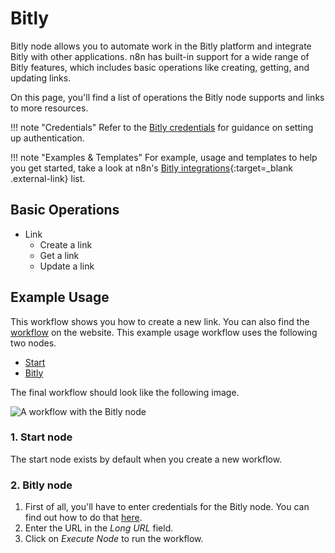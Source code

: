# Bitly

Bitly node allows you to automate work in the Bitly platform and integrate Bitly with other applications. n8n has built-in support for a wide range of Bitly features, which includes basic operations like creating, getting, and updating links.

On this page, you'll find a list of operations the Bitly node supports and links to more resources.

!!! note "Credentials"
  Refer to the [Bitly credentials](https://docs.n8n.io/integrations/builtin/credentials/bitly/) for guidance on setting up authentication. 

!!! note "Examples & Templates"
  For example, usage and templates to help you get started, take a look at n8n's [Bitly integrations](https://n8n.io/integrations/bitly/){:target=_blank .external-link} list.


## Basic Operations

* Link
    * Create a link
    * Get a link
    * Update a link

## Example Usage

This workflow shows you how to create a new link. You can also find the [workflow](https://n8n.io/workflows/442) on the website. This example usage workflow uses the following two nodes.
- [Start](/integrations/builtin/core-nodes/n8n-nodes-base.start/)
- [Bitly]()

The final workflow should look like the following image.

![A workflow with the Bitly node](/_images/integrations/builtin/app-nodes/bitly/workflow.png)

### 1. Start node

The start node exists by default when you create a new workflow.

### 2. Bitly node

1. First of all, you'll have to enter credentials for the Bitly node. You can find out how to do that [here](/integrations/builtin/credentials/bitly/).
2. Enter the URL in the *Long URL* field.
3. Click on *Execute Node* to run the workflow.
